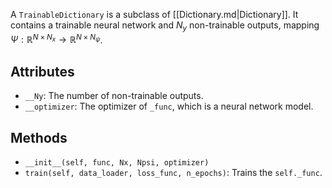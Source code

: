 
A `TrainableDictionary` is a subclass of [[Dictionary.md|Dictionary]].
It contains a trainable neural network and $N_y$ non-trainable outputs,
mapping $\Psi: \mathbb{R}^{N \times N_x} \rightarrow \mathbb{R}^{N \times N_{\psi}}$.

## Attributes

- `__Ny`: The number of non-trainable outputs.
- `__optimizer`: The optimizer of `_func`, which is a neural network model.

## Methods

- `__init__(self, func, Nx, Npsi, optimizer)`
- `train(self, data_loader, loss_func, n_epochs)`: Trains the `self._func`.



